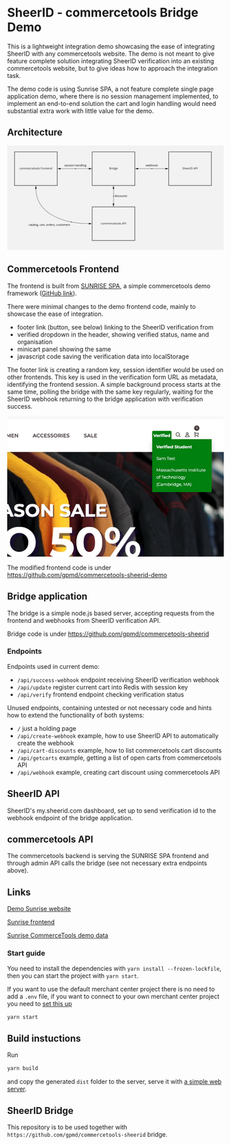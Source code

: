 # SheerID - commercetools Bridge Demo

This is a lightweight integration demo showcasing the ease of integrating SheerID with any commercetools website. The demo is not meant to give feature complete solution integrating SheerID verification into an existing commercetools website, but to give ideas how to approach the integration task.

The demo code is using Sunrise SPA, a not feature complete single page application demo, where there is no session management implemented, to implement an end-to-end solution the cart and login handling would need substantial extra work with little value for the demo.

## Architecture

![CT demo](Docs/ct-demo-1.png)
## Commercetools Frontend
The frontend is built from [SUNRISE SPA](https://docs.commercetools.com/sdk/sunrise), a simple commercetools demo framework ([GitHub link](https://github.com/commercetools/sunrise-spa)).

There were minimal changes to the demo frontend code, mainly to showcase the ease of integration.
- footer link (button, see below) linking to the SheerID verification from
- verified dropdown in the header, showing verified status, name and organisation
- minicart panel showing the same
- javascript code saving the verification data into localStorage

The footer link is creating a random key, session identifier would be used on other frontends. This key is used in the verification form URL as metadata, identifying the frontend session. A simple background process starts at the same time, polling the bridge with the same key regularly, waiting for the SheerID webhook returning to the bridge application with verification success.

![Frontend](Docs/ct-demo-2.png)

The modified frontend code is under https://github.com/gpmd/commercetools-sheerid-demo

## Bridge application

The bridge is a simple node.js based server, accepting requests from the frontend and webhooks from SheerID verification API.

Bridge code is under https://github.com/gpmd/commercetools-sheerid

### Endpoints
Endpoints used in current demo:
- `/api/success-webhook` endpoint receiving SheerID verification webhook
- `/api/update` register current cart into Redis with session key
- `/api/verify` frontend endpoint checking verification status

Unused endpoints, containing untested or not necessary code and hints how to extend the functionality of both systems:
- `/` just a holding page
- `/api/create-webhook` example, how to use SheerID API to automatically create the webhook
- `/api/cart-discounts` example, how to list commercetools cart discounts
- `/api/getcarts` example, getting a list of open carts from commercetools API
- `/api/webhook` example, creating cart discount using commercetools API

## SheerID API

SheerID's my.sheerid.com dashboard, set up to send verification id to the webhook endpoint of the bridge application.

## commercetools API

The commercetools backend is serving the SUNRISE SPA frontend and through admin API calls the bridge (see not necessary extra endpoints above).

## Links

[Demo Sunrise website](https://demo.commercetools.com/)

[Sunrise frontend](https://docs.commercetools.com/sdk/sunrise)

[Sunrise CommerceTools demo data](https://docs.commercetools.com/sdk/sunrise-data)

### Start guide

You need to install the dependencies with `yarn install --frozen-lockfile`, then you can start the project with `yarn start`.

If you want to use the default merchant center project there is no need to add a `.env` file, if you want to connect to your own merchant center project you need to [set this up](https://github.com/commercetools/sunrise-spa/tree/development/Docs#Environment-variables)

```bash
yarn start
```

## Build instuctions
Run

```bash
yarn build
```
and copy the generated `dist` folder to the server, serve it with [a simple web server](https://github.com/gpmd/webserver).

## SheerID Bridge

This repository is to be used together with `https://github.com/gpmd/commercetools-sheerid` bridge.
